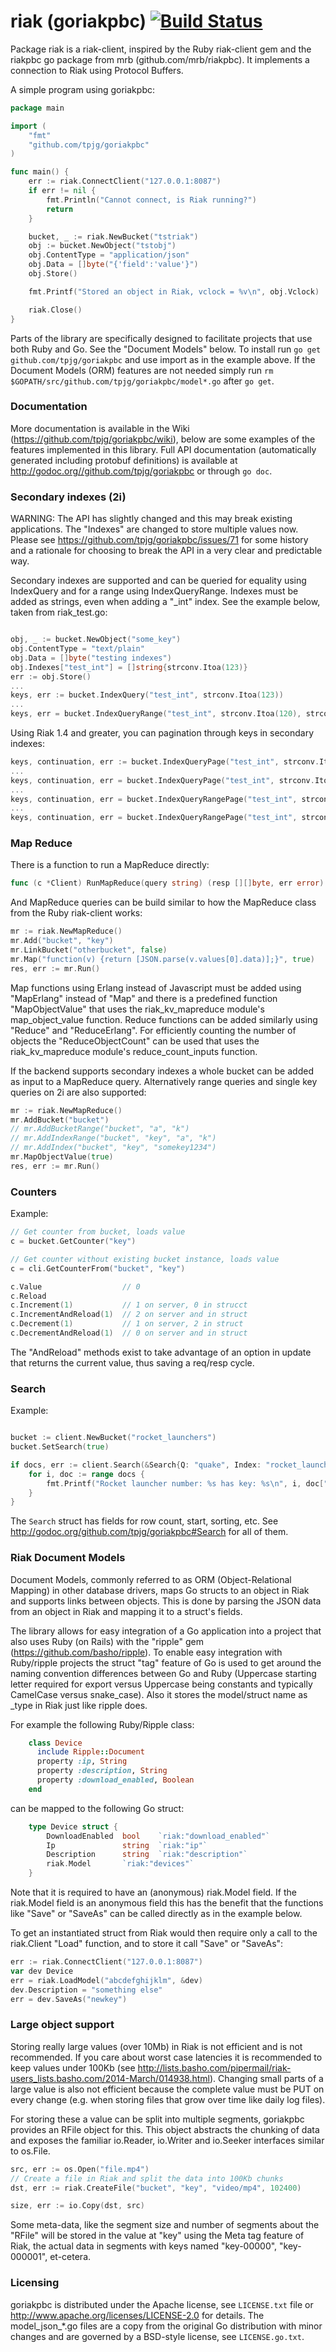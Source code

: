 riak (goriakpbc) [![Build Status](https://travis-ci.org/tpjg/goriakpbc.png?branch=master)](https://travis-ci.org/tpjg/goriakpbc)
=======

Package riak is a riak-client, inspired by the Ruby riak-client gem and the riakpbc go package from mrb (github.com/mrb/riakpbc).
It implements a connection to Riak using Protocol Buffers.

A simple program using goriakpbc:

```go
package main

import (
	"fmt"
	"github.com/tpjg/goriakpbc"
)

func main() {
	err := riak.ConnectClient("127.0.0.1:8087")
	if err != nil {
		fmt.Println("Cannot connect, is Riak running?")
		return
	}

	bucket, _ := riak.NewBucket("tstriak")
	obj := bucket.NewObject("tstobj")
	obj.ContentType = "application/json"
	obj.Data = []byte("{'field':'value'}")
	obj.Store()

	fmt.Printf("Stored an object in Riak, vclock = %v\n", obj.Vclock)

	riak.Close()
}
```

Parts of the library are specifically designed to facilitate projects that use both Ruby and Go. See the "Document Models" below.
To install run `go get github.com/tpjg/goriakpbc` and use import as in the example above. If the Document Models (ORM) features are not needed simply run `rm $GOPATH/src/github.com/tpjg/goriakpbc/model*.go` after `go get`.

### Documentation

More documentation is available in the Wiki (https://github.com/tpjg/goriakpbc/wiki), below are some examples of the features implemented in this library. Full API documentation (automatically generated including protobuf definitions) is available at http://godoc.org//github.com/tpjg/goriakpbc or through `go doc`.

### Secondary indexes (2i)

WARNING: The API has slightly changed and this may break existing applications. The "Indexes" are changed to store multiple values now. Please see https://github.com/tpjg/goriakpbc/issues/71 for some history and a rationale for choosing to break the API in a very clear and predictable way.

Secondary indexes are supported and can be queried for equality using IndexQuery and for a range using IndexQueryRange. Indexes must be added as strings, even when adding a "_int" index. See the example below, taken from riak_test.go:

```go

obj, _ := bucket.NewObject("some_key")
obj.ContentType = "text/plain"
obj.Data = []byte("testing indexes")
obj.Indexes["test_int"] = []string{strconv.Itoa(123)}
err := obj.Store()
...
keys, err := bucket.IndexQuery("test_int", strconv.Itoa(123))
...
keys, err = bucket.IndexQueryRange("test_int", strconv.Itoa(120), strconv.Itoa(130))

```

Using Riak 1.4 and greater, you can pagination through keys in secondary indexes:

```go
keys, continuation, err := bucket.IndexQueryPage("test_int", strconv.Itoa(123), 10, "")
...
keys, continuation, err = bucket.IndexQueryPage("test_int", strconv.Itoa(123), 10, continuation)
...
keys, continuation, err = bucket.IndexQueryRangePage("test_int", strconv.Itoa(120), strconv.Itoa(130), 10, "")
...
keys, continuation, err = bucket.IndexQueryRangePage("test_int", strconv.Itoa(120), strconv.Itoa(130), 10, continuation)

```

### Map Reduce

There is a function to run a MapReduce directly:
```go
func (c *Client) RunMapReduce(query string) (resp [][]byte, err error)
```

And MapReduce queries can be build similar to how the MapReduce class from the Ruby riak-client works:
```go
mr := riak.NewMapReduce()
mr.Add("bucket", "key")
mr.LinkBucket("otherbucket", false)
mr.Map("function(v) {return [JSON.parse(v.values[0].data)];}", true)
res, err := mr.Run()
```
Map functions using Erlang instead of Javascript must be added using "MapErlang" instead of "Map" and there is a predefined function "MapObjectValue" that uses the riak_kv_mapreduce module's map_object_value function. Reduce functions can be added similarly using "Reduce" and "ReduceErlang". For efficiently counting the number of objects the "ReduceObjectCount" can be used that uses the riak_kv_mapreduce module's reduce_count_inputs function.

If the backend supports secondary indexes a whole bucket can be added as input to a MapReduce query. Alternatively range queries and single key queries on 2i are also supported:
```go
mr := riak.NewMapReduce()
mr.AddBucket("bucket")
// mr.AddBucketRange("bucket", "a", "k")
// mr.AddIndexRange("bucket", "key", "a", "k")
// mr.AddIndex("bucket", "key", "somekey1234")
mr.MapObjectValue(true)
res, err := mr.Run()
```

### Counters

Example:

```go
// Get counter from bucket, loads value
c = bucket.GetCounter("key")

// Get counter without existing bucket instance, loads value
c = cli.GetCounterFrom("bucket", "key")

c.Value                  // 0
c.Reload
c.Increment(1)           // 1 on server, 0 in strucct
c.IncrementAndReload(1)  // 2 on server and in struct
c.Decrement(1)           // 1 on server, 2 in struct
c.DecrementAndReload(1)  // 0 on server and in struct
```

The "AndReload" methods exist to take advantage of an option in update that returns the current value, thus saving a req/resp cycle.

### Search

Example:

```go

bucket := client.NewBucket("rocket_launchers")
bucket.SetSearch(true)

if docs, err := client.Search(&Search{Q: "quake", Index: "rocket_launchers"}); err == nil {
    for i, doc := range docs {
        fmt.Printf("Rocket launcher number: %s has key: %s\n", i, doc["key"])
    }
}

```

The `Search` struct has fields for row count, start, sorting, etc.  See
http://godoc.org/github.com/tpjg/goriakpbc#Search for all of them.


### Riak Document Models

Document Models, commonly referred to as ORM (Object-Relational Mapping) in other database drivers, maps Go structs to an object in Riak and supports links between objects. This is done by parsing the JSON data from an object in Riak and mapping it to a struct's fields.

The library allows for easy integration of a Go application into a project that also uses Ruby (on Rails) with the "ripple" gem (https://github.com/basho/ripple). To enable easy integration with Ruby/ripple projects the struct "tag" feature of Go is used to get around the naming convention differences between Go and Ruby (Uppercase starting letter required for export versus Uppercase being constants and typically CamelCase versus snake_case). Also it stores the model/struct name as _type in Riak just like ripple does.

For example the following Ruby/Ripple class:
```ruby
    class Device
      include Ripple::Document
      property :ip, String
      property :description, String
      property :download_enabled, Boolean
    end
```
can be mapped to the following Go struct:
```go
    type Device struct {
        DownloadEnabled  bool    `riak:"download_enabled"`
        Ip               string  `riak:"ip"`
        Description      string  `riak:"description"`
        riak.Model       `riak:"devices"`
    }
```
Note that it is required to have an (anonymous) riak.Model field. If the riak.Model field is an anonymous field this has the benefit that the functions like "Save" or "SaveAs" can be called directly as in the example below.

To get an instantiated struct from Riak would then require only a call to the riak.Client "Load" function, and to store it call "Save" or "SaveAs":
```go
err := riak.ConnectClient("127.0.0.1:8087")
var dev Device 
err = riak.LoadModel("abcdefghijklm", &dev)
dev.Description = "something else"
err = dev.SaveAs("newkey")
```

### Large object support

Storing really large values (over 10Mb) in Riak is not efficient and is not recommended. If you care about worst case latencies it is recommended to keep values under 100Kb (see http://lists.basho.com/pipermail/riak-users_lists.basho.com/2014-March/014938.html). Changing small parts of a large value is also not efficient because the complete value must be PUT on every change (e.g. when storing files that grow over time like daily log files).

For storing these a value can be split into multiple segments, goriakpbc provides an RFile object for this. This object abstracts the chunking of data and exposes the familiar io.Reader, io.Writer and io.Seeker interfaces similar to os.File.

```go
src, err := os.Open("file.mp4")
// Create a file in Riak and split the data into 100Kb chunks
dst, err := riak.CreateFile("bucket", "key", "video/mp4", 102400)

size, err := io.Copy(dst, src)
```

Some meta-data, like the segment size and number of segments about the "RFile" will be stored in the value at "key" using the Meta tag feature of Riak, the actual data in segments with keys named "key-00000", "key-000001", et-cetera.

### Licensing

goriakpbc is distributed under the Apache license, see `LICENSE.txt` file or http://www.apache.org/licenses/LICENSE-2.0 for details. The model_json_*.go files are a copy from the original Go distribution with minor changes and are governed by a BSD-style license, see `LICENSE.go.txt`.

